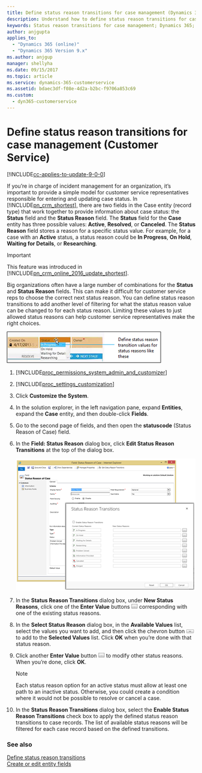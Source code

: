 ```yaml
---
title: Define status reason transitions for case management (Dynamics 365 for Customer Service) | MicrosoftDocs
description: Understand how to define status reason transitions for case management in Dynamics 365 for Customer Service
keywords: Status reason transitions for case management; Dynamics 365; Customer Service
author: anjgupta
applies_to: 
  - "Dynamics 365 (online)"
  - "Dynamics 365 Version 9.x"
ms.author: anjgup
manager: shellyha
ms.date: 09/15/2017
ms.topic: article
ms.service: dynamics-365-customerservice
ms.assetid: bdaec3df-f08e-4d2a-b2bc-f9706a853c69
ms.custom:
  - dyn365-customerservice
---
```


# Define status reason transitions for case management (Customer Service)

[!INCLUDE[cc-applies-to-update-9-0-0](../includes/cc_applies_to_update_9_0_0.md)]

If you’re in charge of incident management for an organization, it’s important to provide a simple model for customer service representatives responsible for entering and updating case status. In [!INCLUDE[pn_crm_shortest](../includes/pn-crm-shortest.md)], there are two fields in the Case entity (record type) that work together to provide information about case status: the **Status** field and the **Status Reason** field. The **Status** field for the **Case** entity has three possible values: **Active**, **Resolved**, or **Canceled**. The **Status Reason** field stores a reason for a specific status value. For example, for a case with an **Active** status, a status reason could be **In Progress**, **On Hold**, **Waiting for Details**, or **Researching**.  

> [!IMPORTANT]
> This feature was introduced in [!INCLUDE[pn_crm_online_2016_update_shortest](../includes/pn-crm-online-2016-update-shortest.md)]. 

 Big organizations often have a large number of combinations for the **Status** and **Status Reason** fields. This can make it difficult for customer service reps to choose the correct next status reason. You can define status reason transitions to add another level of filtering for what the status reason value can be changed to for each status reason. Limiting these values to just allowed status reasons can help customer service representatives make the right choices.  
  
 ![Screenshot of status transition values on form](../customer-service/media/crm-ua-status-transition-value-overview.PNG "Screenshot of status transition values on form")  
  
1. [!INCLUDE[proc_permissions_system_admin_and_customizer](../includes/proc-permissions-system-admin-and-customizer.md)]  
  
2. [!INCLUDE[proc_settings_customization](../includes/proc-settings-customization.md)]  
  
3. Click **Customize the System**.  
  
4. In the solution explorer, in the left navigation pane, expand **Entities**, expand the **Case** entity, and then double-click **Fields**.  
  
5. Go to the second page of fields, and then open the **statuscode** (Status Reason of Case) field.  
  
6. In the **Field: Status Reason** dialog box, click **Edit Status Reason Transitions** at the top of the dialog box.  
  
   ![Screenshot of status reason transitions dialog](../customer-service/media/crm-ua-admin-status-reason-transition.PNG "Screenshot of status reason transitions dialog")  
  
7. In the **Status Reason Transitions** dialog box, under **New Status Reasons**, click one of the **Enter Value** buttons ![Enter Value button in Status Reason dialog box](../customer-service/media/crm-ua-enter-value-button-status-reason-transition.PNG "Enter Value button in Status Reason dialog box") corresponding with one of the existing status reasons.  
  
8. In the **Select Status Reason** dialog box, in the **Available Values** list, select the values you want to add, and then click the chevron button ![Screenshot of chevron button to move items](../customer-service/media/crm-ua-chevron-button-status-reason-transition.PNG "Screenshot of chevron button to move items") to add to the **Selected Values** list. Click **OK** when you’re done with that status reason.  
  
9. Click another **Enter Value** button ![Enter Value button in Status Reason dialog box](../customer-service/media/crm-ua-enter-value-button-status-reason-transition.PNG "Enter Value button in Status Reason dialog box") to modify other status reasons. When you’re done, click **OK**.  
  
    > [!NOTE]
    >  Each status reason option for an active status must allow at least one path to an inactive status. Otherwise, you could create a condition where it would not be possible to resolve or cancel a case.  
  
10. In the **Status Reason Transitions** dialog box, select the **Enable Status Reason Transitions** check box to apply the defined status reason transitions to case records. The list of available status reasons will be filtered for each case record based on the defined transitions.  
  
### See also  
 [Define status reason transitions](../customize/define-status-reason-transitions.md)   
 [Create or edit entity fields](../customize/create-edit-fields.md)
